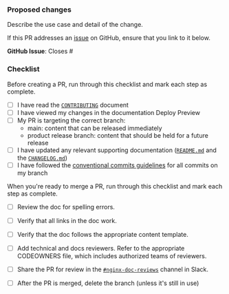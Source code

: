 ### Proposed changes

Describe the use case and detail of the change. 

If this PR addresses an [issue](https://github.com/nginxinc/docs/issues) on GitHub, ensure that you link to it below.

**GitHub Issue**:
Closes #<Issue>

### Checklist

Before creating a PR, run through this checklist and mark each step as complete.

- [ ] I have read the [`CONTRIBUTING`](https://github.com/nginxinc/docs/blob/main/CONTRIBUTING.md) document
- [ ] I have viewed my changes in the documentation Deploy Preview
- [ ] My PR is targeting the correct branch:
  - main: content that can be released immediately
  - product release branch: content that should be held for a future release
- [ ] I have updated any relevant supporting documentation ([`README.md`](https://github.com/nginxinc/docs/blob/main/README.md) and the [`CHANGELOG.md`](https://github.com/nginxinc/docs/blob/main/CHANGELOG.md))
- [ ] I have followed the [conventional commits guidelines](https://www.conventionalcommits.org/en/v1.0.0/#summary) for all commits on my branch

When you're ready to merge a PR, run through this checklist and mark each step as complete.

- [ ] Review the doc for spelling errors.
- [ ] Verify that all links in the doc work.
- [ ] Verify that the doc follows the appropriate content template.
- [ ] Add technical and docs reviewers. Refer to the appropriate CODEOWNERS file, which includes authorized teams of reviewers.
- [ ] Share the PR for review in the [`#nginx-doc-reviews`](https://f5.enterprise.slack.com/archives/C04PYFULN91) channel in Slack.

- [ ] After the PR is merged, delete the branch (unless it's still in use)
